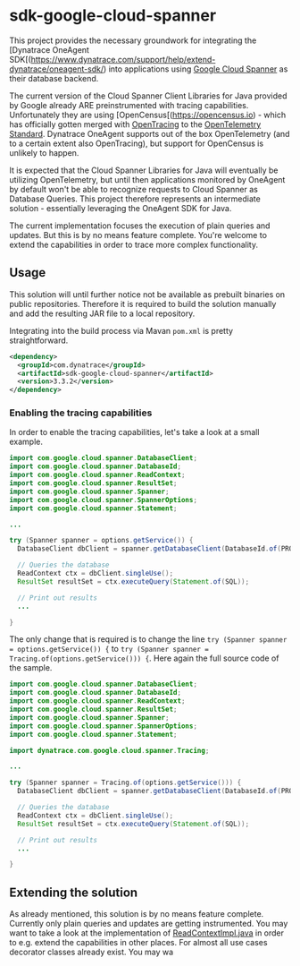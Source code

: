 # sdk-google-cloud-spanner

This project provides the necessary groundwork for integrating the [Dynatrace OneAgent SDK[(https://www.dynatrace.com/support/help/extend-dynatrace/oneagent-sdk/) into applications using [Google Cloud Spanner](https://cloud.google.com/spanner) as their database backend.

The current version of the Cloud Spanner Client Libraries for Java provided by Google already ARE preinstrumented with tracing capabilities. Unfortunately they are using [OpenCensus[(https://opencensus.io) - which has officially gotten merged with [OpenTracing](https://opentracing.io) to the [OpenTelemetry Standard](https://opentelemetry.io). Dynatrace OneAgent supports out of the box OpenTelemetry (and to a certain extent also OpenTracing), but support for OpenCensus is unlikely to happen.

It is expected that the Cloud Spanner Libraries for Java will eventually be utilizing OpenTelemetry, but until then applications monitored by OneAgent by default won't be able to recognize requests to Cloud Spanner as Database Queries.
This project therefore represents an intermediate solution - essentially leveraging the OneAgent SDK for Java.

The current implementation focuses the execution of plain queries and updates. But this is by no means feature complete. You're welcome to extend the capabilities in order to trace more complex functionality.

## Usage
This solution will until further notice not be available as prebuilt binaries on public repositories. Therefore it is required to build the solution manually and add the resulting JAR file to a local repository.

Integrating into the build process via Mavan `pom.xml` is pretty straightforward.

```xml
<dependency>
  <groupId>com.dynatrace</groupId>
  <artifactId>sdk-google-cloud-spanner</artifactId>
  <version>3.3.2</version>
</dependency>
```
### Enabling the tracing capabilities
In order to enable the tracing capabilities, let's take a look at a small example.

```java
import com.google.cloud.spanner.DatabaseClient;
import com.google.cloud.spanner.DatabaseId;
import com.google.cloud.spanner.ReadContext;
import com.google.cloud.spanner.ResultSet;
import com.google.cloud.spanner.Spanner;
import com.google.cloud.spanner.SpannerOptions;
import com.google.cloud.spanner.Statement;

...

try (Spanner spanner = options.getService()) {
  DatabaseClient dbClient = spanner.getDatabaseClient(DatabaseId.of(PROJECT_ID, INSTANCE_ID, DATABASE_ID));

  // Queries the database
  ReadContext ctx = dbClient.singleUse();		
  ResultSet resultSet = ctx.executeQuery(Statement.of(SQL));

  // Print out results
  ...

}
```

The only change that is required is to change the line ```try (Spanner spanner = options.getService()) {``` to ```try (Spanner spanner = Tracing.of(options.getService())) {```. Here again the full source code of the sample.

```java
import com.google.cloud.spanner.DatabaseClient;
import com.google.cloud.spanner.DatabaseId;
import com.google.cloud.spanner.ReadContext;
import com.google.cloud.spanner.ResultSet;
import com.google.cloud.spanner.Spanner;
import com.google.cloud.spanner.SpannerOptions;
import com.google.cloud.spanner.Statement;

import dynatrace.com.google.cloud.spanner.Tracing;

...

try (Spanner spanner = Tracing.of(options.getService())) {
  DatabaseClient dbClient = spanner.getDatabaseClient(DatabaseId.of(PROJECT_ID, INSTANCE_ID, DATABASE_ID));

  // Queries the database
  ReadContext ctx = dbClient.singleUse();		
  ResultSet resultSet = ctx.executeQuery(Statement.of(SQL));

  // Print out results
  ...

}
```
## Extending the solution
As already mentioned, this solution is by no means feature complete. Currently only plain queries and updates are getting instrumented.
You may want to take a look at the implementation of [ReadContextImpl.java](./src/main/java/dynatrace/com/google/cloud/spanner/ReadContextImpl.java) in order to e.g. extend the capabilities in other places. For almost all use cases decorator classes already exist.
You may wa
